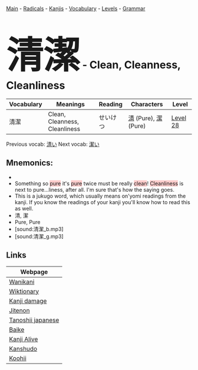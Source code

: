 <style> bigfont {font-size: 100px}</style>
[Main](../README.md) -
[Radicals](../radicals.md) -
[Kanjis](../kanjis.md) -
[Vocabulary](../vocabulary.md) -
[Levels](../levels.md) -
[Grammar](../grammar.md)
# <bigfont> 清潔</bigfont> - Clean, Cleanness, Cleanliness 

| Vocabulary | Meanings | Reading | Characters | Level |
| --- | --- | --- | --- | --- |
| 清潔 | Clean, Cleanness, Cleanliness | せいけつ |  [清](../kanjis/清.md) (Pure), [潔](../kanjis/潔.md) (Pure) | [Level 28](../levels/wk_level28.md) |

Previous vocab: [清い](清い.md) Next vocab: [潔い](潔い.md) 

## Mnemonics:

* 
* Something so <span style="background-color:#ffcccb"> pure</span> it's <span style="background-color:#ffcccb"> pure</span> twice must be really <span style="background-color:#ffcccb"> clean</span>! <span style="background-color:#ffcccb"> Cleanliness</span> is next to pure...liness, after all. I'm sure that's how the saying goes.
* This is a jukugo word, which usually means on'yomi readings from the kanji. If you know the readings of your kanji you'll know how to read this as well.
* 清, 潔
* Pure, Pure
* [sound:清潔_b.mp3]
* [sound:清潔_g.mp3]


## Links 

| Webpage |
| --- |
| [Wanikani          ](https://www.wanikani.com/kanji/清潔) |
| [Wiktionary        ](https://en.wiktionary.org/wiki/清潔) |
| [Kanji damage      ](http://www.kanjidamage.com/kanji/search?utf8=✓&q=清潔) |
| [Jitenon           ](https://jitenon.com/kanji/清潔) |
| [Tanoshii japanese ](https://www.tanoshiijapanese.com/dictionary/kanji.cfm?k=清潔) |
| [Baike             ](https://baike.baidu.com/item/清潔) |
| [Kanji Alive       ](https://app.kanjialive.com/清潔) |
| [Kanshudo          ](https://www.kanshudo.com/searchmn?q=清潔) |
| [Koohii            ](https://kanji.koohii.com/study/kanji/清潔) |
